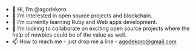 - 👋 Hi, I’m @agodekoro
- 👀 I’m interested in open source projects and blockchain.
- 🌱 I’m currently learning Ruby and Web apps development.
- 💞️ I’m looking to collaborate on exciting open source projects where the help of newbies could be of the value as well.
- 📫 How to reach me - just drop me a line - agodekoro@gmail.com

<!---
agodekoro/agodekoro is a ✨ special ✨ repository because its `README.md` (this file) appears on your GitHub profile.
You can click the Preview link to take a look at your changes.
--->

